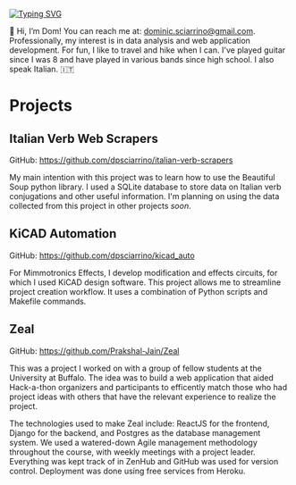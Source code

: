 [![Typing SVG](https://readme-typing-svg.herokuapp.com?multiline=true&width=500&lines=Dom%20Sciarrino++++++++++)](https://git.io/typing-svg)

👋 Hi, I’m Dom! You can reach me at: dominic.sciarrino@gmail.com. Professionally, my interest is in data analysis and web application development. For fun, I like to travel and hike when I can. I've played guitar since I was 8 and have played in various bands since high school. I also speak Italian. 🇮🇹

<h1>Projects</h1>

<h2>Italian Verb Web Scrapers</h2>

GitHub: <a href="https://github.com/dpsciarrino/italian-verb-scrapers">https://github.com/dpsciarrino/italian-verb-scrapers</a>

<p>My main intention with this project was to learn how to use the Beautiful Soup python library. I used a SQLite database to store data on Italian verb conjugations and other useful information. I'm planning on using the data collected from this project in other projects <em>soon</em>.</p>

<h2>KiCAD Automation</h2>

GitHub: <a href="https://github.com/dpsciarrino/kicad_auto">https://github.com/dpsciarrino/kicad_auto</a>

<p>For Mimmotronics Effects, I develop modification and effects circuits, for which I used KiCAD design software. This project allows me to streamline project creation workflow. It uses a combination of Python scripts and Makefile commands.</p>

<h2>Zeal</h2>

GitHub: <a href="https://github.com/Prakshal-Jain/Zeal">https://github.com/Prakshal-Jain/Zeal</a>

<p>This was a project I worked on with a group of fellow students at the University at Buffalo. The idea was to build a web application that aided Hack-a-thon organizers and participants to efficently match those who had project ideas with others that have the relevant experience to realize the project.</p>

<p>The technologies used to make Zeal include: ReactJS for the frontend, Django for the backend, and Postgres as the database management system. We used a watered-down Agile management methodology throughout the course, with weekly meetings with a project leader. Everything was kept track of in ZenHub and GitHub was used for version control. Deployment was done using free services from Heroku.</p>
